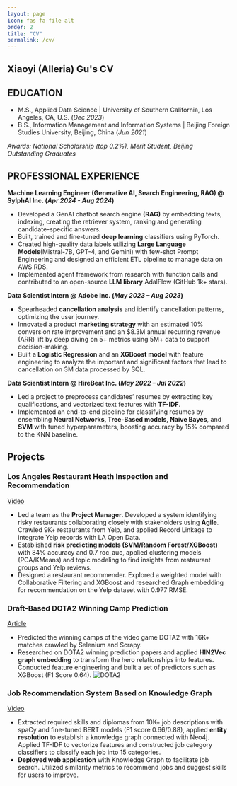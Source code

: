 ```yaml
---
layout: page
icon: fas fa-file-alt
order: 2
title: "CV"
permalink: /cv/
---
```


## Xiaoyi (Alleria) Gu's CV

## EDUCATION
- M.S., Applied Data Science | University of Southern California, Los Angeles, CA, U.S. (_Dec 2023_)					  
- B.S., Information Management and Information Systems | Beijing Foreign Studies University, Beijing, China (_Jun 2021_)

*Awards: National Scholarship (top 0.2%), Merit Student, Beijing Outstanding Graduates*

## PROFESSIONAL EXPERIENCE
**Machine Learning Engineer (Generative AI, Search Engineering, RAG) @ SylphAI Inc. (_Apr 2024 - Aug 2024_)**
- Developed a GenAI chatbot search engine **(RAG)** by embedding texts, indexing, creating the retriever system, ranking and generating candidate-specific answers.
- Built, trained and fine-tuned **deep learning** classifiers using PyTorch.
- Created high-quality data labels utilizing **Large Language Models**(Mistral-7B, GPT-4, and Gemini) with few-shot Prompt Engineering and designed an efficient ETL pipeline to manage data on AWS RDS.
- Implemented agent framework from research with function calls and contributed to an open-source **LLM library** AdalFlow (GitHub 1k+ stars).

**Data Scientist Intern @ Adobe Inc. (_May 2023 – Aug 2023_)**
- Spearheaded **cancellation analysis** and identify cancellation patterns, optimizing the user journey.
- Innovated a product **marketing strategy** with an estimated 10% conversion rate improvement and an $8.3M annual recurring revenue (ARR) lift by deep diving on 5+ metrics using 5M+ data to support decision-making.
- Built a **Logistic Regression** and an **XGBoost model** with feature engineering to analyze the important and significant factors that lead to cancellation on 3M data processed by SQL.

**Data Scientist Intern @ HireBeat Inc. (_May 2022 – Jul 2022_)**
- Led a project to preprocess candidates’ resumes by extracting key qualifications, and vectorized text features with **TF-IDF**.
- Implemented an end-to-end pipeline for classifying resumes by ensembling **Neural Networks, Tree-Based models, Naive Bayes**, and **SVM** with tuned hyperparameters, boosting accuracy by 15% compared to the KNN baseline.

## Projects
### Los Angeles Restaurant Heath Inspection and Recommendation
[Video](https://www.youtube.com/watch?v=oiM0AO_HvLQ)
- Led a team as the **Project Manager**. Developed a system identifying risky restaurants collaborating closely with stakeholders using **Agile**. Crawled 9K+ restaurants from Yelp, and applied Record Linkage to integrate Yelp records with LA Open Data.
- Established **risk predicting models (SVM/Random Forest/XGBoost)** with 84% accuracy and 0.7 roc_auc, applied clustering models (PCA/KMeans) and topic modeling to find insights from restaurant groups and Yelp reviews.
- Designed a restaurant recommender. Explored a weighted model with Collaborative Filtering and XGBoost and researched Graph embedding for recommendation on the Yelp dataset with 0.977 RMSE.

### Draft-Based DOTA2 Winning Camp Prediction
[Article](https://medium.com/@xiaoyigu/data-science-for-dota2-part-1-data-collection-55d7d7cb07c1)
- Predicted the winning camps of the video game DOTA2 with 16K+ matches crawled by Selenium and Scrapy.
- Researched on DOTA2 winning prediction papers and applied **HIN2Vec graph embedding** to transform the hero relationships into features. Conducted feature engineering and built a set of predictors such as XGBoost (F1 Score 0.64).
![DOTA2](https://miro.medium.com/v2/resize:fit:4800/format:webp/1*5jntDOf_Lt2lSxMaK0tOAA.jpeg)

### Job Recommendation System Based on Knowledge Graph
[Video](https://www.youtube.com/watch?v=EczX-wm0GMc)
- Extracted required skills and diplomas from 10K+ job descriptions with spaCy and fine-tuned BERT models (F1 score 0.66/0.88), applied **entity resolution** to establish a knowledge graph connected with Neo4j. Applied TF-IDF to vectorize features and constructed job category classifiers to classify each job into 15 categories.
- **Deployed web application** with Knowledge Graph to facilitate job search. Utilized similarity metrics to recommend jobs and suggest skills for users to improve.


